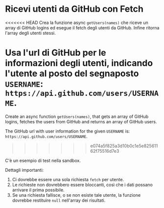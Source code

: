 # Ricevi utenti da GitHub con Fetch

<<<<<<< HEAD
Crea la funzione async `getUsers(names)` che riceve un array di GitHub logins ed esegue il fetch degli utenti da GitHub. Infine ritorna l'array degli utenti stessi.

Usa l'url di GitHub per le informazioni degli utenti, indicando l'utente al posto del segnaposto `USERNAME`: `https://api.github.com/users/USERNAME`.
=======
Create an async function `getUsers(names)`, that gets an array of GitHub logins, fetches the users from GitHub and returns an array of GitHub users.

The GitHub url with user information for the given `USERNAME` is: `https://api.github.com/users/USERNAME`.
>>>>>>> e074a5f825a3d10b0c1e5e82561162f75516d7e3

C'è un esempio di test nella sandbox.

Dettagli importanti:

1. Ci dovrebbe essere una sola richiesta `fetch` per utente.
2. Le richieste non dovrebbero essere bloccanti, così che i dati possano arrivare il prima possibile.
3. Se una richiesta fallisce, o se non esiste tale utente, la funzione dovrebbe restituire `null` nell'array dei risultati.
